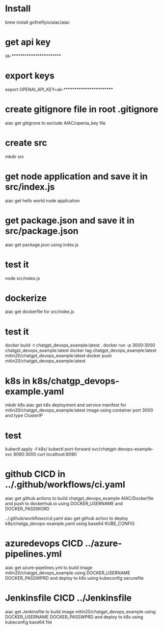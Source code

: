 # Install
brew install gofireflyio/aiac/aiac

# get api key 
sk-***********************

# export keys
export OPENAI_API_KEY=sk-***********************

# create gitignore file in root .gitignore
 aiac get gitignore to exclude AIAC/openia_key file

# create src
mkdir src

# get node application and save it in src/index.js
aiac get hello world node application

# get package.json and save it in src/package.json
aiac get package.json using index.js

# test it
node src/index.js

# dockerize
aiac get dockerfile for src/index.js

# test it
docker build -t chatgpt_devops_example:latest .
docker run -p 3000:3000 chatgpt_devops_example:latest 
docker tag chatgpt_devops_example:latest mitin20/chatgpt_devops_example:latest
docker push mitin20/chatgpt_devops_example:latest 

# k8s in k8s/chatgp_devops-example.yaml
mkdir k8s
aiac get k8s deployment and service manifest for mitin20/chatgpt_devops_example:latest image using container port 3000 and type ClusterIP

# test
kubectl apply -f k8s/
kubectl port-forward svc/chatgpt-devops-example-svc 8080:3000 
curl localhost:8080

# github CICD in ../.github/workflows/ci.yaml
aiac get github actions to build chatgpt_devops_example AIAC/Dockerfile and push to dockerhub.io using DOCKER_USERNAME and DOCKER_PASSWORD

../.github/workflows/cd.yaml
aiac get github action to deploy k8s/chatgp_devops-example.yaml using base64 KUBE_CONFIG

# azuredevops CICD ../azure-pipelines.yml
aiac get azure-pipelines.yml to build image mitin20/chatgpt_devops_example using DOCKER_USERNAME DOCKER_PASSWPRD and deploy to k8s using kubeconfig securefile

# Jenkinsfile CICD ../Jenkinsfile
aiac get Jenkinsfile to build image mitin20/chatgpt_devops_example using DOCKER_USERNAME DOCKER_PASSWPRD and deploy to k8s using kubeconfig base64 file
